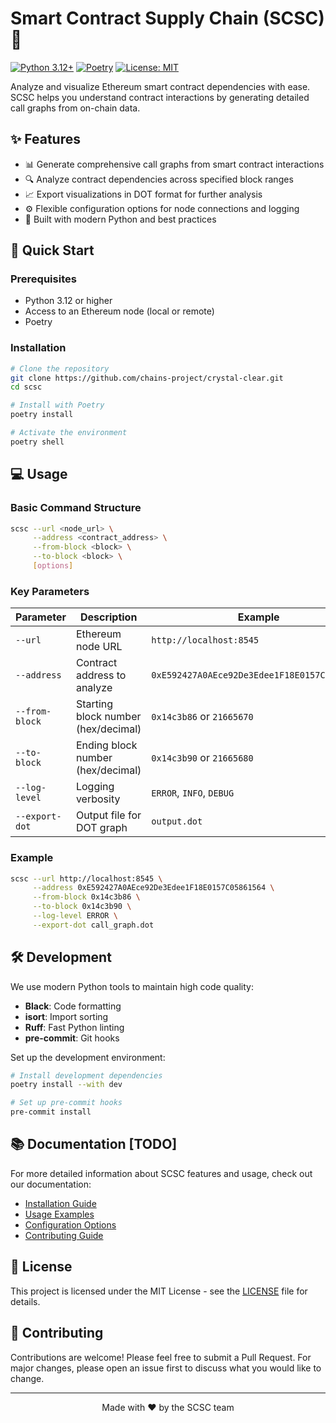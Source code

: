 # Smart Contract Supply Chain (SCSC) 🔗

[![Python 3.12+](https://img.shields.io/badge/python-3.12+-blue.svg)](https://www.python.org/downloads/)
[![Poetry](https://img.shields.io/badge/poetry-dependency%20manager-blue)](https://python-poetry.org/)
[![License: MIT](https://img.shields.io/badge/License-MIT-yellow.svg)](https://opensource.org/licenses/MIT)

Analyze and visualize Ethereum smart contract dependencies with ease. SCSC helps you understand contract interactions by generating detailed call graphs from on-chain data.

## ✨ Features

- 📊 Generate comprehensive call graphs from smart contract interactions
- 🔍 Analyze contract dependencies across specified block ranges
- 📈 Export visualizations in DOT format for further analysis
- ⚙️ Flexible configuration options for node connections and logging
- 🚀 Built with modern Python and best practices

## 🚀 Quick Start

### Prerequisites

- Python 3.12 or higher
- Access to an Ethereum node (local or remote)
- Poetry

### Installation

```bash
# Clone the repository
git clone https://github.com/chains-project/crystal-clear.git
cd scsc

# Install with Poetry
poetry install

# Activate the environment
poetry shell
```

## 💻 Usage

### Basic Command Structure

```bash
scsc --url <node_url> \
     --address <contract_address> \
     --from-block <block> \
     --to-block <block> \
     [options]
```

### Key Parameters

| Parameter | Description | Example |
|-----------|-------------|---------|
| `--url` | Ethereum node URL | `http://localhost:8545` |
| `--address` | Contract address to analyze | `0xE592427A0AEce92De3Edee1F18E0157C05861564` |
| `--from-block` | Starting block number (hex/decimal) | `0x14c3b86` or `21665670` |
| `--to-block` | Ending block number (hex/decimal) | `0x14c3b90` or `21665680` |
| `--log-level` | Logging verbosity | `ERROR`, `INFO`, `DEBUG` |
| `--export-dot` | Output file for DOT graph | `output.dot` |

### Example

```bash
scsc --url http://localhost:8545 \
     --address 0xE592427A0AEce92De3Edee1F18E0157C05861564 \
     --from-block 0x14c3b86 \
     --to-block 0x14c3b90 \
     --log-level ERROR \
     --export-dot call_graph.dot
```

## 🛠️ Development

We use modern Python tools to maintain high code quality:

- **Black**: Code formatting
- **isort**: Import sorting
- **Ruff**: Fast Python linting
- **pre-commit**: Git hooks

Set up the development environment:

```bash
# Install development dependencies
poetry install --with dev

# Set up pre-commit hooks
pre-commit install
```

## 📚 Documentation [TODO]

For more detailed information about SCSC features and usage, check out our documentation:

- [Installation Guide](docs/installation.md)
- [Usage Examples](docs/examples.md)
- [Configuration Options](docs/configuration.md)
- [Contributing Guide](CONTRIBUTING.md)

## 📄 License

This project is licensed under the MIT License - see the [LICENSE](LICENSE) file for details.

## 🤝 Contributing

Contributions are welcome! Please feel free to submit a Pull Request. For major changes, please open an issue first to discuss what you would like to change.

---

<div align="center">
Made with ❤️ by the SCSC team
</div>